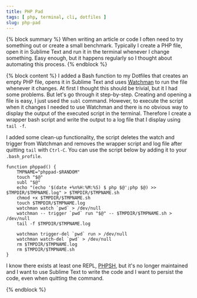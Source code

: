 ```yaml
---
title: PHP Pad
tags: [ php, terminal, cli, dotfiles ]
slug: php-pad
---
```


{% block summary %}
When writing an article or code I often need to try something out or create a small benchmark. Typically I create a PHP file, open it in Sublime Text and run it in the terminal whenever I change something. Easy enough, but it happens regularly so I thought about automating this process.
{% endblock %}

{% block content %}
I added a Bash function to my Dotfiles that creates an empty PHP file, opens it in Sublime Text and uses [Watchman](https://facebook.github.io/watchman/) to run the file whenever it changes. At first I thought this should be trivial, but it I had some problems. But let's go through it step-by-step. Creating and opening a file is easy, I just used the `subl` command. However, to execute the script when it changes I needed to use Watchman and there is no obvious way to display the output of the executed script in the terminal. Therefore I create a wrapper bash script and write the output to a log file that I display using `tail -f`.

I added some clean-up functionality, the script deletes the watch and trigger from Watchman and removes the wrapper script and log file after quitting `tail` with `Ctrl-C`. You can use the script below by adding it to your `.bash_profile`.

<pre><code class="shell">function phppad() {
    TMPNAME="phppad-$RANDOM"
    touch "$@"
    subl "$@"
    echo "(echo '$(date +%n%H:%M:%S) $ php $@';php $@) >> $TMPDIR/$TMPNAME.log" > $TMPDIR/$TMPNAME.sh
    chmod +x $TMPDIR/$TMPNAME.sh
    touch $TMPDIR/$TMPNAME.log
    watchman watch `pwd` > /dev/null
    watchman -- trigger `pwd` run "$@" -- $TMPDIR/$TMPNAME.sh > /dev/null
    tail -f $TMPDIR/$TMPNAME.log

    watchman trigger-del `pwd` run > /dev/null
    watchman watch-del `pwd` > /dev/null
    rm $TMPDIR/$TMPNAME.log
    rm $TMPDIR/$TMPNAME.sh
}</code></pre>

I know there exists at least one REPL, [PHPSH](https://github.com/facebookarchive/phpsh), but it's no longer maintained and I want to use Sublime Text to write the code and I want to persist the code, even when quitting the command.

{% endblock %}
